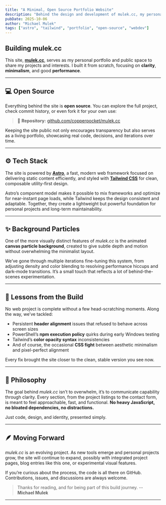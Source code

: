 ```yaml
---
title: "A Minimal, Open Source Portfolio Website"
description: "Behind the design and development of mulek.cc, my personal website."
pubDate: 2025-10-06
author: "Michael Mulek"
tags: ["astro", "tailwind", "portfolio", "open-source", "webdev"]
---
```


## Building **mulek.cc**

This site, [**mulek.cc**](https://mulek.cc), serves as my personal portfolio and public space to share my projects and interests. I built it from scratch, focusing on **clarity**, **minimalism**, and good **performance**.

---

## 💻 Open Source

Everything behind the site is **open source**.
You can explore the full project, check commit history, or even fork it for your own use:

> 🔗 **Repository:** [github.com/copperpocket/mulek.cc](https://github.com/copperpocket/mulek.cc)

Keeping the site public not only encourages transparency but also serves as a living portfolio, showcasing real code, decisions, and iterations over time.

---

## ⚙️ Tech Stack

The site is powered by **[Astro](https://astro.build/)**, a fast, modern web framework focused on delivering static content efficiently, and styled with **[Tailwind CSS](https://tailwindcss.com/)** for clean, composable utility-first design.

Astro’s component model makes it possible to mix frameworks and optimize for near-instant page loads, while Tailwind keeps the design consistent and adaptable. Together, they create a lightweight but powerful foundation for personal projects and long-term maintainability.

---

## ✨ Background Particles

One of the more visually distinct features of *mulek.cc* is the animated **canvas particle background**, created to give subtle depth and motion without overwhelming the minimalist layout.

We’ve gone through multiple iterations fine-tuning this system, from adjusting density and color blending to resolving performance hiccups and dark-mode transitions. It’s a small touch that reflects a lot of behind-the-scenes experimentation.

---

## 🧩 Lessons from the Build

No web project is complete without a few head-scratching moments. Along the way, we’ve tackled:

- Persistent **header alignment** issues that refused to behave across screen sizes
- PowerShell’s **npm execution policy** quirks during early Windows testing
- Tailwind’s **color opacity syntax** inconsistencies
- And of course, the occasional **CSS fight** between aesthetic minimalism and pixel-perfect alignment

Every fix brought the site closer to the clean, stable version you see now.

---

## 🧠 Philosophy

The goal behind *mulek.cc* isn’t to overwhelm, it’s to communicate capability through clarity.
Every section, from the project listings to the contact form, is meant to feel approachable, fast, and functional. **No heavy JavaScript, no bloated dependencies, no distractions.**

Just code, design, and identity, presented simply.

---

## 🪶 Moving Forward

*mulek.cc* is an evolving project. As new tools emerge and personal projects grow, the site will continue to expand, possibly with integrated project pages, blog entries like this one, or experimental visual features.

If you’re curious about the process, the code is all there on GitHub. Contributions, issues, and discussions are always welcome.

> Thanks for reading, and for being part of this build journey. -- **Michael Mulek**

---

